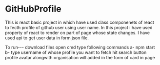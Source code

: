 # GitHubProfile
This is react basic project in which have used class componenets of react to fecth profile of github user using user name.
In this project i have used property of react to render on part of page whose state changes.
I have used api to get user data in form json file.

To run---
download files
open cmd type following commands
a- npm start
b- type username of whose profile you want to fetch
hit search button
profile avatar alongwith organisation will added in the form of card in page


